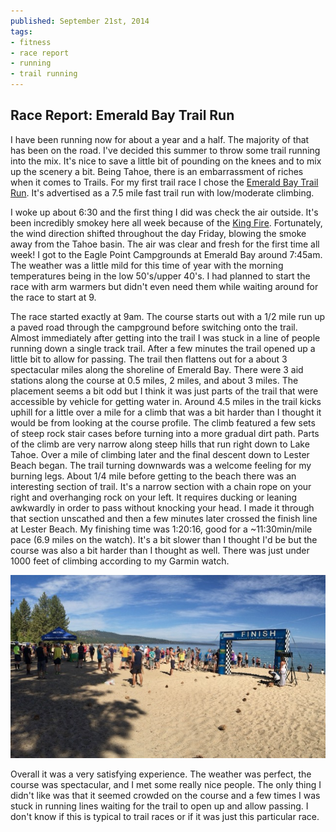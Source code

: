 ```yaml
---
published: September 21st, 2014
tags:
- fitness
- race report
- running
- trail running
---
```


## Race Report: Emerald Bay Trail Run

<!-- preview -->
I have been running now for about a year and a half. The majority of that has been on the road. I've decided this summer to throw some trail running into the mix. It's nice to save a little bit of pounding on the knees and to mix up the scenery a bit. Being Tahoe, there is an embarrassment of riches when it comes to Trails. For my first trail race I chose the [Emerald Bay Trail Run](http://www.tahoetrailrunning.com/trail-runs/emerald-bay-trail-run/). It's advertised as a 7.5 mile fast trail run with low/moderate climbing.
<!-- /preview -->

I woke up about 6:30 and the first thing I did was check the air outside. It's been incredibly smokey here all week because of the [King Fire](http://inciweb.nwcg.gov/incident/4108/). Fortunately, the wind direction shifted throughout the day Friday, blowing the smoke away from the Tahoe basin. The air was clear and fresh for the first time all week! I got to the Eagle Point Campgrounds at Emerald Bay around 7:45am. The weather was a little mild for this time of year with the morning temperatures being in the low 50's/upper 40's. I had planned to start the race with arm warmers but didn't even need them while waiting around for the race to start at 9.

The race started exactly at 9am. The course starts out with a 1/2 mile run up a paved road through the campground before switching onto the trail. Almost immediately after getting into the trail I was stuck in a line of people running down a single track trail. After a few minutes the trail opened up a little bit to allow for passing. The trail then flattens out for a about 3 spectacular miles along the shoreline of Emerald Bay. There were 3 aid stations along the course at 0.5 miles, 2 miles, and about 3 miles. The placement seems a bit odd but I think it was just parts of the trail that were accessible by vehicle for getting water in. Around 4.5 miles in the trail kicks uphill for a little over a mile for a climb that was a bit harder than I thought it would be from looking at the course profile. The climb featured a few sets of steep rock stair cases before turning into a more gradual dirt path. Parts of the climb are very narrow along steep hills that run right down to Lake Tahoe. Over a mile of climbing later and the final descent down to Lester Beach began. The trail turning downwards was a welcome feeling for my burning legs. About 1/4 mile before getting to the beach there was an interesting section of trail. It's a narrow section with a chain rope on your right and overhanging rock  on your left. It requires ducking or leaning awkwardly in order to pass without knocking your head. I made it through that section unscathed and then a few minutes later crossed the finish line at Lester Beach. My finishing time was 1:20:16, good for a ~11:30min/mile pace (6.9 miles on the watch). It's a bit slower than I thought I'd be but the course was also a bit harder than I thought as well. There was just under 1000 feet of climbing according to my Garmin watch.

![](../resources/20140921/d5ixrcL%20Medium.jpeg)

Overall it was a very satisfying experience. The weather was perfect, the course was spectacular, and I met some really nice people. The only thing I didn't like was that it seemed crowded on the course and a few times I was stuck in running lines waiting for the trail to open up and allow passing. I don't know if this is typical to trail races or if it was just this particular race.